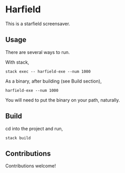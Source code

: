 # Harfield

This is a starfield screensaver.

## Usage 

There are several ways to run. 

With stack,

```
stack exec -- harfield-exe --num 1000
```

As a binary, after building (see Build section),

```
harfield-exe --num 1000
```

You will need to put the binary on your path, naturally.

## Build

cd into the project and run,

```
stack build
```

## Contributions

Contributions welcome!

